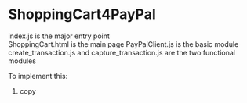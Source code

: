 # ShoppingCart4PayPal
index.js is the major entry point </br>
ShoppingCart.html is the main page
PayPalClient.js is the basic module
create_transaction.js and capture_transaction.js are the two functional modules

To implement this:
1. copy 
